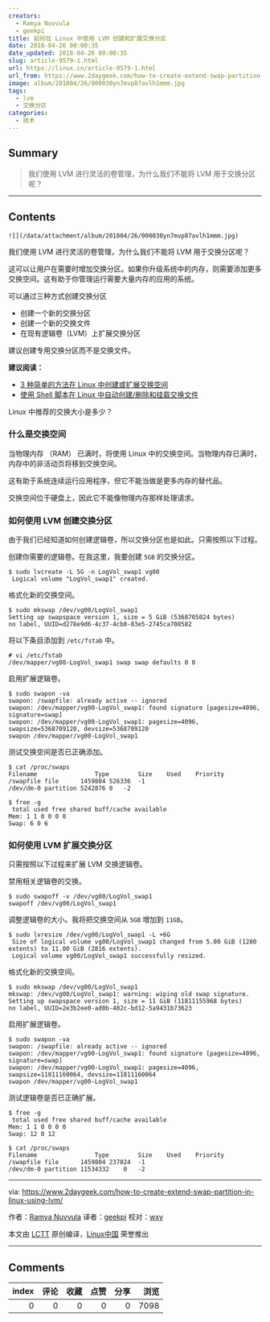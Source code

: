 ```yaml
---
creators:
  - Ramya Nuvvula
  - geekpi
title: 如何在 Linux 中使用 LVM 创建和扩展交换分区
date: 2018-04-26 00:00:35
date_updated: 2018-04-26 00:00:35
slug: article-9579-1.html
url: https://linux.cn/article-9579-1.html
url_from: https://www.2daygeek.com/how-to-create-extend-swap-partition-in-linux-using-lvm/
image: album/201804/26/000030yn7mvp87avlh1mmm.jpg
tags:
  - lvm
  - 交换分区
categories:
  - 技术
---
```


## Summary

> 我们使用 LVM 进行灵活的卷管理，为什么我们不能将 LVM 用于交换分区呢？

***

<!-- more -->

## Contents

`![](/data/attachment/album/201804/26/000030yn7mvp87avlh1mmm.jpg)`

我们使用 LVM 进行灵活的卷管理，为什么我们不能将 LVM 用于交换分区呢？

这可以让用户在需要时增加交换分区。如果你升级系统中的内存，则需要添加更多交换空间。这有助于你管理运行需要大量内存的应用的系统。

可以通过三种方式创建交换分区

* 创建一个新的交换分区
* 创建一个新的交换文件
* 在现有逻辑卷（LVM）上扩展交换分区

建议创建专用交换分区而不是交换文件。

**建议阅读：**

* [3 种简单的方法在 Linux 中创建或扩展交换空间](https://www.2daygeek.com/add-extend-increase-swap-space-memory-file-partition-linux/)
* [使用 Shell 脚本在 Linux 中自动创建/删除和挂载交换文件](https://www.2daygeek.com/shell-script-create-add-extend-swap-space-linux/)

Linux 中推荐的交换大小是多少？

### 什么是交换空间

当物理内存 （RAM） 已满时，将使用 Linux 中的交换空间。当物理内存已满时，内存中的非活动页将移到交换空间。

这有助于系统连续运行应用程序，但它不能当做是更多内存的替代品。

交换空间位于硬盘上，因此它不能像物理内存那样处理请求。

### 如何使用 LVM 创建交换分区

由于我们已经知道如何创建逻辑卷，所以交换分区也是如此。只需按照以下过程。

创建你需要的逻辑卷。在我这里，我要创建 `5GB` 的交换分区。

```shell
$ sudo lvcreate -L 5G -n LogVol_swap1 vg00
 Logical volume "LogVol_swap1" created.
```

格式化新的交换空间。

```shell
$ sudo mkswap /dev/vg00/LogVol_swap1
Setting up swapspace version 1, size = 5 GiB (5368705024 bytes)
no label, UUID=d278e9d6-4c37-4cb0-83e5-2745ca708582
```

将以下条目添加到 `/etc/fstab` 中。

```shell
# vi /etc/fstab
/dev/mapper/vg00-LogVol_swap1 swap swap defaults 0 0
```

启用扩展逻辑卷。

```shell
$ sudo swapon -va
swapon: /swapfile: already active -- ignored
swapon: /dev/mapper/vg00-LogVol_swap1: found signature [pagesize=4096, signature=swap]
swapon: /dev/mapper/vg00-LogVol_swap1: pagesize=4096, swapsize=5368709120, devsize=5368709120
swapon /dev/mapper/vg00-LogVol_swap1
```

测试交换空间是否已正确添加。

```shell
$ cat /proc/swaps
Filename                Type        Size    Used    Priority
/swapfile file      1459804 526336  -1
/dev/dm-0 partition 5242876 0   -2

$ free -g
 total used free shared buff/cache available
Mem: 1 1 0 0 0 0
Swap: 6 0 6
```

### 如何使用 LVM 扩展交换分区

只需按照以下过程来扩展 LVM 交换逻辑卷。

禁用相关逻辑卷的交换。

```shell
$ sudo swapoff -v /dev/vg00/LogVol_swap1
swapoff /dev/vg00/LogVol_swap1
```

调整逻辑卷的大小。我将把交换空间从 `5GB` 增加到 `11GB`。

```shell
$ sudo lvresize /dev/vg00/LogVol_swap1 -L +6G
 Size of logical volume vg00/LogVol_swap1 changed from 5.00 GiB (1280 extents) to 11.00 GiB (2816 extents).
 Logical volume vg00/LogVol_swap1 successfully resized.
```

格式化新的交换空间。

```shell
$ sudo mkswap /dev/vg00/LogVol_swap1
mkswap: /dev/vg00/LogVol_swap1: warning: wiping old swap signature.
Setting up swapspace version 1, size = 11 GiB (11811155968 bytes)
no label, UUID=2e3b2ee0-ad0b-402c-bd12-5a9431b73623
```

启用扩展逻辑卷。

```shell
$ sudo swapon -va
swapon: /swapfile: already active -- ignored
swapon: /dev/mapper/vg00-LogVol_swap1: found signature [pagesize=4096, signature=swap]
swapon: /dev/mapper/vg00-LogVol_swap1: pagesize=4096, swapsize=11811160064, devsize=11811160064
swapon /dev/mapper/vg00-LogVol_swap1
```

测试逻辑卷是否已正确扩展。

```shell
$ free -g
 total used free shared buff/cache available
Mem: 1 1 0 0 0 0
Swap: 12 0 12

$ cat /proc/swaps
Filename                Type        Size    Used    Priority
/swapfile file      1459804 237024  -1
/dev/dm-0 partition 11534332    0   -2
```

---

via: <https://www.2daygeek.com/how-to-create-extend-swap-partition-in-linux-using-lvm/>

作者：[Ramya Nuvvula](https://www.2daygeek.com/author/ramya/) 译者：[geekpi](https://github.com/geekpi) 校对：[wxy](https://github.com/wxy)

本文由 [LCTT](https://github.com/LCTT/TranslateProject) 原创编译，[Linux中国](https://linux.cn/) 荣誉推出

***

## Comments


|   index |   评论 |   收藏 |   点赞 |   分享 |   浏览 |
|--------:|-------:|-------:|-------:|-------:|-------:|
|       0 |      0 |      0 |      0 |      0 |   7098 |
